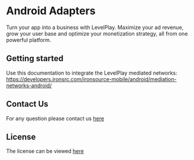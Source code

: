 # Android Adapters 

Turn your app into a business with LevelPlay. Maximize your ad revenue, grow your user base and optimize your monetization strategy, all from one powerful platform.

## Getting started
Use this documentation to integrate the LevelPlay mediated networks:
https://developers.ironsrc.com/ironsource-mobile/android/mediation-networks-android/


## Contact Us
For any question please contact us [here](https://ironsrc.formtitan.com/knowledge-center#/)

## License 
The license can be viewed [here](https://github.com/ironsource-mobile/android-adapters/blob/master/LICENSE)
